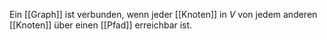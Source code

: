 Ein [[Graph]] ist verbunden, wenn jeder [[Knoten]] in $V$ von jedem anderen [[Knoten]] über einen [[Pfad]] erreichbar ist.